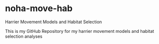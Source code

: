 # noha-move-hab
Harrier Movement Models and Habitat Selection

This is my GitHub Repository for my harrier movement models and habitat selection analyses
